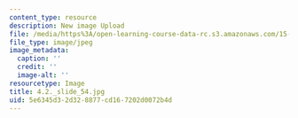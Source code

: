 ```yaml
---
content_type: resource
description: New image Upload
file: /media/https%3A/open-learning-course-data-rc.s3.amazonaws.com/15-s21-nuts-and-bolts-of-business-plans-january-iap-2014/5e6345d32d328877cd167202d0072b4d_4.2._slide_54.jpg
file_type: image/jpeg
image_metadata:
  caption: ''
  credit: ''
  image-alt: ''
resourcetype: Image
title: 4.2._slide_54.jpg
uid: 5e6345d3-2d32-8877-cd16-7202d0072b4d
---
```

